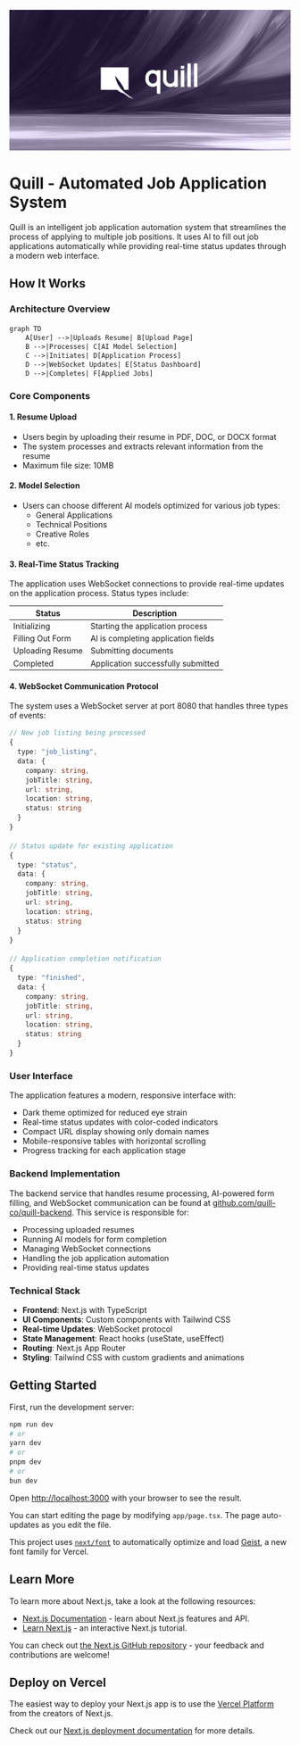 ![Quill - Automated Job Application System](./public/images/banner.png)

# Quill - Automated Job Application System

Quill is an intelligent job application automation system that streamlines the process of applying to multiple job positions. It uses AI to fill out job applications automatically while providing real-time status updates through a modern web interface.

## How It Works

### Architecture Overview

```mermaid
graph TD
    A[User] -->|Uploads Resume| B[Upload Page]
    B -->|Processes| C[AI Model Selection]
    C -->|Initiates| D[Application Process]
    D -->|WebSocket Updates| E[Status Dashboard]
    D -->|Completes| F[Applied Jobs]
```

### Core Components

#### 1. Resume Upload

- Users begin by uploading their resume in PDF, DOC, or DOCX format
- The system processes and extracts relevant information from the resume
- Maximum file size: 10MB

#### 2. Model Selection

- Users can choose different AI models optimized for various job types:
  - General Applications
  - Technical Positions
  - Creative Roles
  - etc.

#### 3. Real-Time Status Tracking

The application uses WebSocket connections to provide real-time updates on the application process. Status types include:

| Status           | Description                         |
| ---------------- | ----------------------------------- |
| Initializing     | Starting the application process    |
| Filling Out Form | AI is completing application fields |
| Uploading Resume | Submitting documents                |
| Completed        | Application successfully submitted  |

#### 4. WebSocket Communication Protocol

The system uses a WebSocket server at port 8080 that handles three types of events:

```typescript
// New job listing being processed
{
  type: "job_listing",
  data: {
    company: string,
    jobTitle: string,
    url: string,
    location: string,
    status: string
  }
}

// Status update for existing application
{
  type: "status",
  data: {
    company: string,
    jobTitle: string,
    url: string,
    location: string,
    status: string
  }
}

// Application completion notification
{
  type: "finished",
  data: {
    company: string,
    jobTitle: string,
    url: string,
    location: string,
    status: string
  }
}
```

### User Interface

The application features a modern, responsive interface with:

- Dark theme optimized for reduced eye strain
- Real-time status updates with color-coded indicators
- Compact URL display showing only domain names
- Mobile-responsive tables with horizontal scrolling
- Progress tracking for each application stage

### Backend Implementation

The backend service that handles resume processing, AI-powered form filling, and WebSocket communication can be found at [github.com/quill-co/quill-backend](https://github.com/quill-co/quill-backend). This service is responsible for:

- Processing uploaded resumes
- Running AI models for form completion
- Managing WebSocket connections
- Handling the job application automation
- Providing real-time status updates

### Technical Stack

- **Frontend**: Next.js with TypeScript
- **UI Components**: Custom components with Tailwind CSS
- **Real-time Updates**: WebSocket protocol
- **State Management**: React hooks (useState, useEffect)
- **Routing**: Next.js App Router
- **Styling**: Tailwind CSS with custom gradients and animations

## Getting Started

First, run the development server:

```bash
npm run dev
# or
yarn dev
# or
pnpm dev
# or
bun dev
```

Open [http://localhost:3000](http://localhost:3000) with your browser to see the result.

You can start editing the page by modifying `app/page.tsx`. The page auto-updates as you edit the file.

This project uses [`next/font`](https://nextjs.org/docs/app/building-your-application/optimizing/fonts) to automatically optimize and load [Geist](https://vercel.com/font), a new font family for Vercel.

## Learn More

To learn more about Next.js, take a look at the following resources:

- [Next.js Documentation](https://nextjs.org/docs) - learn about Next.js features and API.
- [Learn Next.js](https://nextjs.org/learn) - an interactive Next.js tutorial.

You can check out [the Next.js GitHub repository](https://github.com/vercel/next.js) - your feedback and contributions are welcome!

## Deploy on Vercel

The easiest way to deploy your Next.js app is to use the [Vercel Platform](https://vercel.com/new?utm_medium=default-template&filter=next.js&utm_source=create-next-app&utm_campaign=create-next-app-readme) from the creators of Next.js.

Check out our [Next.js deployment documentation](https://nextjs.org/docs/app/building-your-application/deploying) for more details.
